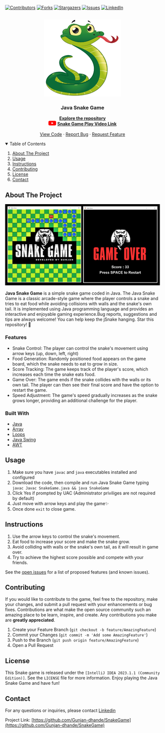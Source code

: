 [![Contributors][contributors-shield]][contributors-url]
[![Forks][forks-shield]][forks-url]
[![Stargazers][stars-shield]][stars-url]
[![Issues][issues-shield]][issues-url]
[![LinkedIn][linkedin-shield]][linkedin-url]
<br />
<br />
<!-- PROJECT LOGO -->

<p align="center">
  <a href="https://github.com/Gunjan-dhande/SnakeGame">
    <img src="src/photos/Logo1.png" alt="Logo" width="250" height="250">
  </a>

  <h3 align="center">Java Snake Game</h3>
  
  <p align="center">
    <a href="https://github.com/Gunjan-dhande/SnakeGame"><strong>Explore the repository </strong></a><br>
      <img src="src/photos/YouTube.png" alt="Logo" width="25" height="15">
    <a href="https://youtu.be/p5yNgzAFZGc"><strong>    Snake Game Play Video Link </strong></a>
    <br />
    <br />
    <a href="https://github.com/Gunjan-dhande/SnakeGame">View Code</a>
    ·
    <a href="https://github.com/Gunjan-dhande/SnakeGame/issues">Report Bug</a>
    ·
    <a href="https://github.com/Gunjan-dhande/SnakeGame/issues">Request Feature</a>
  </p>
</p>

<!-- TABLE OF CONTENTS -->
<details open="open">
  <summary>Table of Contents</summary>
  <ol>
    <li><a href="#about-the-project">About The Project</a></li>
    <li><a href="#usage">Usage</a></li>
    <li><a href="#instructions">Instructions</a></li>
    <li><a href="#contributing">Contributing</a></li>
    <li><a href="#license">License</a></li>
    <li><a href="#contact">Contact</a></li>
  </ol>
</details>

<!-- ABOUT THE PROJECT -->
## About The Project

![jSnake Screenshot](src/photos/Screenshots.jpg)

<b>Java Snake Game</b> is a simple snake game coded in Java.
The Java Snake Game is a classic arcade-style game where the player controls
 a snake and tries to eat food while avoiding collisions with walls and the snake's 
 own tail. It is implemented using Java programming language and provides an 
 interactive and enjoyable gaming experience.Bug reports, suggestions and tips 
are always welcome!
You can help keep the jSnake hanging. Star this repository! 🌟

### Features

* Snake Control: The player can control the snake's movement using arrow keys (up, down, left, right) 
* Food Generation: Randomly positioned food appears on the game board, which the snake needs to eat to grow in size.
* Score Tracking: The game keeps track of the player's score, which increases each time the snake eats food.
* Game Over: The game ends if the snake collides with the walls or its own tail. The player can then see their final score and have the option to restart the game.
* Speed Adjustment: The game's speed gradually increases as the snake grows longer, providing an additional challenge for the player.


### Built With


* [Java](https://en.wikipedia.org/wiki/Java_(programming_language))
* [Array](https://en.wikipedia.org/wiki/Array_(data_structure))
* [Loops](https://en.wikipedia.org/wiki/LOOP_(programming_language))
* [Java Swing](https://en.wikipedia.org/wiki/Swing_(Java))
* [AWT](https://en.wikipedia.org/wiki/Abstract_Window_Toolkit)


<!-- USAGE -->
## Usage
1. Make sure you have `javac` and `java` executables installed and configured
2. Download the code, then compile and run Java Snake Game typing `javac Javac SnakeGame.java && java SnakeGame`
3. Click Yes if prompted by UAC (Administrator priviliges are not required by default)
4. Just move with arrow keys and play the game✨
5. Once done `exit` to close game.


<!-- INTRUCTIONS -->
## Instructions

1. Use the arrow keys to control the snake's movement.
2. Eat food to increase your score and make the snake grow.
3. Avoid colliding with walls or the snake's own tail, as it will result in game over.
4. Try to achieve the highest score possible and compete with your friends.

See the [open issues](https://github.com/Gunjan-dhande/SnakeGame/issues) for a list of proposed features (and known issues).



<!-- CONTRIBUTING -->
## Contributing

If you would like to contribute to the game, feel free to the repository, 
make your changes, and submit a pull request with your enhancements or bug 
fixes. Contributions are what make the open source community such an amazing 
place to be learn, inspire, and create. Any contributions you make are 
**greatly appreciated**.

1. Create your Feature Branch (`git checkout -b feature/AmazingFeature`)
2. Commit your Changes (`git commit -m 'Add some AmazingFeature'`)
3. Push to the Branch (`git push origin feature/AmazingFeature`)
4. Open a Pull Request



<!-- LICENSE -->
## License

This Snake game is released under the `[IntelliJ IDEA 2023.1.1 (Community Edition)]`. See the `LICENSE` file for more information.
Enjoy playing the Java Snake Game and have fun!


<!-- CONTACT -->
## Contact
For any questions or inquiries, please contact 
[Linkedin](https://www.linkedin.com/in/gunjan-dhande)

Project Link: [https://github.com/Gunjan-dhande/SnakeGame](https://github.com/Gunjan-dhande/SnakeGame)


<!-- MARKDOWN LINKS & IMAGES -->
<!-- https://www.markdownguide.org/basic-syntax/#reference-style-links -->
[contributors-shield]: https://img.shields.io/github/contributors/jihedkdiss/jSnake.svg?style=for-the-badge
[contributors-url]: https://github.com/Gunjan-dhande/SnakeGame/graphs/contributors
[forks-shield]: https://img.shields.io/github/forks/jihedkdiss/jSnake.svg?style=for-the-badge
[forks-url]: https://github.com/Gunjan-dhande/SnakeGame/network/members
[stars-shield]: https://img.shields.io/github/stars/jihedkdiss/jSnake.svg?style=for-the-badge
[stars-url]: https://github.com/Gunjan-dhande/SnakeGame/stargazers
[issues-shield]: https://img.shields.io/github/issues/jihedkdiss/jSnake.svg?style=for-the-badge
[issues-url]: https://github.com/Gunjan-dhande/SnakeGame/issues
[linkedin-shield]: https://img.shields.io/badge/-LinkedIn-black.svg?style=for-the-badge&logo=linkedin&colorB=555
[linkedin-url]: https://www.linkedin.com/in/gunjan-dhande
